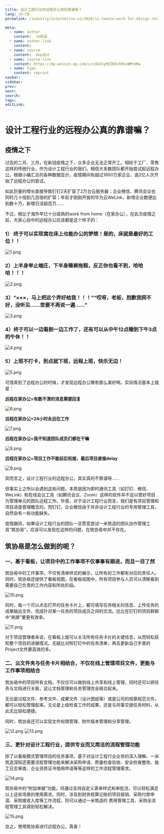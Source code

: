 ```yaml
---
title: 设计工程行业的远程办公真的靠谱嘛？
lang: zh-CN
permalink: /industry/internet/ux-ui/2020/is-remote-work-for-design-reliable

meta:
  - name: author
    content:  1m筑造
  - name: author-link
    content: 
  - name: source
    content:  dop设计
  - name: source-link
    content: https://mp.weixin.qq.com/s/cdGInyHEZKDxSMesWMtmMw
  - name: type
    content: reprint
navbar:
sidebar:
prev:
next:
search:
tags:
editLink:
---
```

# 设计工程行业的远程办公真的靠谱嘛？

<copyright :meta="$frontmatter.meta" />

## 疫情之下

过去的二月、三月，在新冠疫情之下，众多企业无法正常开工。相较于工厂、零售这样的传统行业，作为设计工程行业的我们，相信大多数团队都开始尝试起远程办公。根据小编汇总的各种数据显示，疫情期间有超过1800万家企业、逾2亿人次开始了远程办公的尝试。

如此巨量的增长直接导致钉钉2天扩容了2万台云服务器；企业微信、腾讯会议也同时几十倍到几百倍的扩容；年前才刚刚开放的华为云WeLink，新增企业数便达到数十万，新增日活超百万……

不过，相比于海外早已十分成熟的work from home（在家办公），在此次疫情之前，大家心目中的远程办公应该都是这个样子的：

### 1） 终于可以实现窝在床上也能办公的梦想！是的，床就是最好的工位！！

![1.png](./tc06.01.003/1.png)

### 2）上半身举止端庄，下半身睡裤拖鞋，反正你也看不到，哈哈哈！！！

![2.png](./tc06.01.003/2.png)

### 3）“×××，马上把这个弄好给我！！！”“哎呀，老板，抱歉我网不好，没听见……您要不再说一遍……”

![3.png](./tc06.01.003/3.png)

### 4）终于可以一边看剧一边工作了，还有可以从中午12点睡到下午3点的午休！！

![4.png](./tc06.01.003/4.png)

### 5）上班不打卡，到点就下班，远程上班，快乐无边！

![5.png](./tc06.01.003/5.png)

可惜真到了远程办公的时候，才发现远程办公哪有那么美好啊。实际情况基本上就是：

**远程在家办公=有数不清的消息需要回复**

![6.png](./tc06.01.003/6.png)

**远程在家办公=24小时永远在工作**

![7.png](./tc06.01.003/7.png)

**远程在家办公=我不知道团队成员们都在干嘛**

![8.png](./tc06.01.003/8.png)

**远程在家办公=项目工作不能前后衔接，最后项目直接delay**

![9.png](./tc06.01.003/9.png)

简而言之，设计工程行业的远程办公，其实真的不靠谱呀……


但事实上之所以会遇到这些问题，本质是因为即时通讯工具（如钉钉、微信、WeLink）和在线会议工具（如腾讯会议、Zoom）这样的软件并不足以管好项目为管理单元的团队远程工作。毕竟，对于设计工程行业而言，我们是有项目管理和项目进度管理概念的。而钉钉、企业微信由于并非设计工程行业的专用管理工具，自然会有一些功能缺失。

疫情期间，如果设计工程行业的团队一旦愿意尝试一米筑造的团队协作管理工具“筑协易”，应该可以发现在这样的问题，在筑协易中并不存在。

## 筑协易是怎么做到的呢？


### 一、基于看板，让项目中的工作事项不仅事事有跟进，而且一目了然


筑协易中的工作事项，不仅有清单样式的展示，让所有的工作都有对应的责任人。同时，筑协易还提供了看板视图，在看板视图中，所有项目参与人员可以清晰看到需要自己负责的工作内容和所处阶段。

![10.png](./tc06.01.003/10.png)

同时，每一个可以点击打开的任务卡片上，都可填写任务相关的信息、上传任务的成果输出文件、完成针对某一任务的项目成员之间的交流。远比在钉钉的项目群聊中“刷屏”要更有效率。

![11.png](./tc06.01.003/11.png)

对于项目管理者来说，在看板上就可以关注所有任务卡片的关键信息，从而轻松获知整个项目的进展情况。无疑比对照钉钉中的任务清单，再去更新自己手里的Project文件要高效的多。

### 二、云文件夹与任务卡片相结合，不仅在线上管理项目文件，更能与工作事项相结合

筑协易中的项目所有文档，不仅仅可以做到线上共享和线上管理，同时还可以把任务与文档进行关联，这让文档管理和任务管理完全结合起来。

无论是过程文件、参考文件、成果文件（设计图纸等）或是公司的规章规范文件，都可以轻松管理起来。无论是上级检查工作的成果，还是与同事交接任务材料，从此无比轻松便捷。

同时，筑协易还可以实现文件权限管理、附件版本管理和分享管理。

![12.png](./tc06.01.003/12.png)
![13.png](./tc06.01.003/13.png)

### 三、更针对设计工程行业，提供专业而又简洁的流程管理功能

除了以看板模式管理项目的任务事项，基于对设计工程行业业务的深入理解，一米筑造深知还需要流程管理功能来解决采购申请、质量检查验收、安全检查整改、施工日志审查、企业资质证书借用申请等等这样的工作流程管理需求。

![14.png](./tc06.01.003/14.png)

筑协易中的“附加单据”功能，将通过支持自定义表单样式和审批流，可以轻松满足以上这些场景的使用需求。同时，涉及到财务核算记账的项目报销、采购付款申请、采购接收入库等工作流程，则可以通过一米筑造的
费用管理工具、采购全流程管理工具得到轻松解决。

![15.png](./tc06.01.003/15.png)

总之，使用筑协易进行远程办公，真香！
